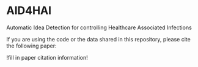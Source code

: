 # AID4HAI
Automatic Idea Detection for controlling Healthcare Associated Infections


If you are using the code or the data shared in this repository, please cite the following paper:

!fill in paper citation information!
